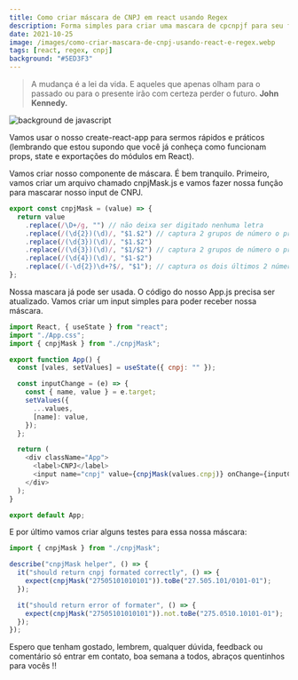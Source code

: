 ```yaml
---
title: Como criar máscara de CNPJ em react usando Regex
description: Forma simples para criar uma mascara de cpcnpjf para seu formulário
date: 2021-10-25
image: /images/como-criar-mascara-de-cnpj-usando-react-e-regex.webp
tags: [react, regex, cnpj]
background: "#5ED3F3"
---
```


> A mudança é a lei da vida. E aqueles que apenas olham para o passado ou para o presente irão com certeza perder o futuro. **John Kennedy.**

![background de javascript](/images/como-criar-mascara-de-cnpj-usando-react-e-regex.webp)

Vamos usar o nosso create-react-app para sermos rápidos e práticos (lembrando que estou supondo que você já conheça como funcionam props, state e exportações do módulos em React).

Vamos criar nosso componente de máscara. É bem tranquilo. Primeiro, vamos criar um arquivo chamado cnpjMask.js e vamos fazer nossa função para mascarar nosso input de CNPJ.

```javascript
export const cnpjMask = (value) => {
  return value
    .replace(/\D+/g, "") // não deixa ser digitado nenhuma letra
    .replace(/(\d{2})(\d)/, "$1.$2") // captura 2 grupos de número o primeiro com 2 digitos e o segundo de com 3 digitos, apos capturar o primeiro grupo ele adiciona um ponto antes do segundo grupo de número
    .replace(/(\d{3})(\d)/, "$1.$2")
    .replace(/(\d{3})(\d)/, "$1/$2") // captura 2 grupos de número o primeiro e o segundo com 3 digitos, separados por /
    .replace(/(\d{4})(\d)/, "$1-$2")
    .replace(/(-\d{2})\d+?$/, "$1"); // captura os dois últimos 2 números, com um - antes dos dois números
};
```

Nossa mascara já pode ser usada. O código do nosso App.js precisa ser atualizado. Vamos criar um input simples para poder receber nossa máscara.

```javascript
import React, { useState } from "react";
import "./App.css";
import { cnpjMask } from "./cnpjMask";

export function App() {
  const [vales, setValues] = useState({ cnpj: "" });

  const inputChange = (e) => {
    const { name, value } = e.target;
    setValues({
      ...values,
      [name]: value,
    });
  };

  return (
    <div className="App">
      <label>CNPJ</label>
      <input name="cnpj" value={cnpjMask(values.cnpj)} onChange={inputChange} />
    </div>
  );
}

export default App;
```

E por último vamos criar alguns testes para essa nossa máscara:

```javascript
import { cnpjMask } from "./cnpjMask";

describe("cnpjMask helper", () => {
  it("should return cnpj formated correctly", () => {
    expect(cnpjMask("27505101010101")).toBe("27.505.101/0101-01");
  });

  it("should return error of formater", () => {
    expect(cnpjMask("27505101010101")).not.toBe("275.0510.10101-01");
  });
});
```

Espero que tenham gostado, lembrem, qualquer dúvida, feedback ou comentário só entrar em contato, boa semana a todos, abraços quentinhos para vocês !!

